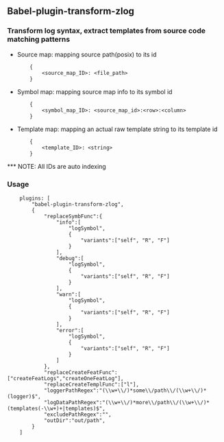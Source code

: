 ## Babel-plugin-transform-zlog

### Transform log syntax, extract templates from source code matching patterns

- Source map: mapping source path(posix) to its id

  ```
      {
          <source_map_ID>: <file_path>
      }
  ```

- Symbol map: mapping source map info to its symbol id

  ```
      {
          <symbol_map_ID>: <source_map_id>:<row>:<column>
      }
  ```

- Template map: mapping an actual raw template string to its template id

  ```
      {
          <template_ID>: <string>
      }
  ```

\*\*\* NOTE: All IDs are auto indexing

### Usage

```
    plugins: [
        "babel-plugin-transform-zlog",
        {
            "replaceSymbFunc":{
                "info":[
                    "logSymbol",
                    {
                        "variants":["self", "R", "F"]
                    }
                ],
                "debug":[
                    "logSymbol",
                    {
                        "variants":["self", "R", "F"]
                    }
                ],
                "warn":[
                    "logSymbol",
                    {
                        "variants":["self", "R", "F"]
                    }
                ],
                "error":[
                    "logSymbol",
                    {
                        "variants":["self", "R", "F"]
                    }
                ]
            },
            "replaceCreateFeatFunc":["createFeatLogs","createOneFeatLog"],
            "replaceCreateTemplFunc":["l"],
            "loggerPathRegex":"(\\w+\\/)*some\\/path\\/(\\w+\\/)*(logger)$",
            "logDataPathRegex":"(\\w+\\/)*more\\/path\\/(\\w+\\/)*(templates(-\\w+)+|templates)$",
            "excludePathRegex":"",
            "outDir":"out/path",
        }
    ]
```
